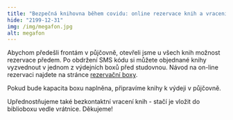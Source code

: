 ```yaml
---
title: "Bezpečná knihovna během covidu: online rezervace knih a vracení do biblioboxu"
hide: "2199-12-31"
img: /img/megafon.jpg
alt: megafon
---
```


Abychom předešli frontám v půjčovně, otevřeli jsme u všech knih možnost
rezervace předem. Po obdržení SMS kódu si můžete objednané knihy vyzvednout v
jednom z výdejních boxů před studovnou. Návod na on-line rezervaci najdete na
stránce [rezervační boxy](rezervacni_boxy.html).

Pokud bude kapacita boxu naplněna, připravíme knihy k výdeji v půjčovně.

Upřednostňujeme také bezkontaktní vracení knih - stačí je vložit do biblioboxu vedle vrátnice. Děkujeme!

